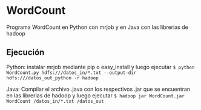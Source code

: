 # WordCount
Programa WordCount en Python con mrjob y en Java con las librerias de hadoop
## Ejecución

Python: instalar mrjob mediante pip o easy_install y luego ejecutar
`$ python WordCount.py hdfs:///datos_in/*.txt --output-dir hdfs:///datos_out_python -r hadoop`

Java: Compilar el archivo .java con los respectivos .jar que se encuentran en las librerias de hadoop y luego ejecutar
`$ hadoop jar WordCount.jar WordCount /datos_in/*.txt /datos_out`
